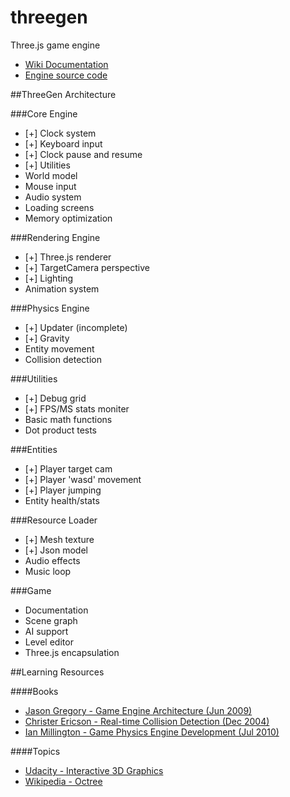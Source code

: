 threegen
========

Three.js game engine

* [Wiki Documentation](https://github.com/codenameyau/threegen/wiki)
* [Engine source code](https://github.com/codenameyau/threegen/tree/master/app/assets/js/lib/engine)


##ThreeGen Architecture

###Core Engine
* [+] Clock system
* [+] Keyboard input
* [+] Clock pause and resume
* [+] Utilities
* World model
* Mouse input
* Audio system
* Loading screens
* Memory optimization

###Rendering Engine
* [+] Three.js renderer
* [+] TargetCamera perspective
* [+] Lighting
* Animation system

###Physics Engine
* [+] Updater (incomplete)
* [+] Gravity
* Entity movement
* Collision detection

###Utilities
* [+] Debug grid
* [+] FPS/MS stats moniter
* Basic math functions
* Dot product tests

###Entities
* [+] Player target cam
* [+] Player 'wasd' movement
* [+] Player jumping
* Entity health/stats

###Resource Loader
* [+] Mesh texture
* [+] Json model
* Audio effects
* Music loop

###Game
* Documentation
* Scene graph
* AI support
* Level editor
* Three.js encapsulation


##Learning Resources

####Books
* [Jason Gregory - Game Engine Architecture (Jun 2009)](http://www.gameenginebook.com/index.html)
* [Christer Ericson - Real-time Collision Detection (Dec 2004)](http://realtimecollisiondetection.net/)
* [Ian Millington - Game Physics Engine Development (Jul 2010)](http://procyclone.com/)

####Topics
* [Udacity - Interactive 3D Graphics](https://www.udacity.com/course/cs291)
* [Wikipedia - Octree](https://en.wikipedia.org/wiki/Octree)
